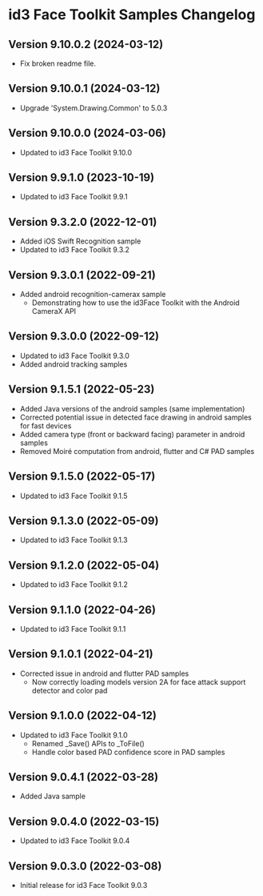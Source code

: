 # id3 Face Toolkit Samples Changelog

## Version 9.10.0.2 (2024-03-12)
- Fix broken readme file.

## Version 9.10.0.1 (2024-03-12)
- Upgrade 'System.Drawing.Common' to 5.0.3

## Version 9.10.0.0 (2024-03-06)
- Updated to id3 Face Toolkit 9.10.0

## Version 9.9.1.0 (2023-10-19)
- Updated to id3 Face Toolkit 9.9.1

## Version 9.3.2.0 (2022-12-01)
- Added iOS Swift Recognition sample
- Updated to id3 Face Toolkit 9.3.2

## Version 9.3.0.1 (2022-09-21)
- Added android recognition-camerax sample
    - Demonstrating how to use the id3Face Toolkit with the Android CameraX API

## Version 9.3.0.0 (2022-09-12)
- Updated to id3 Face Toolkit 9.3.0
- Added android tracking samples

## Version 9.1.5.1 (2022-05-23)
- Added Java versions of the android samples (same implementation)
- Corrected potential issue in detected face drawing in android samples for fast devices
- Added camera type (front or backward facing) parameter in android samples
- Removed Moiré computation from android, flutter and C# PAD samples

## Version 9.1.5.0 (2022-05-17)
- Updated to id3 Face Toolkit 9.1.5

## Version 9.1.3.0 (2022-05-09)
- Updated to id3 Face Toolkit 9.1.3

## Version 9.1.2.0 (2022-05-04)
- Updated to id3 Face Toolkit 9.1.2

## Version 9.1.1.0 (2022-04-26)
- Updated to id3 Face Toolkit 9.1.1

## Version 9.1.0.1 (2022-04-21)
- Corrected issue in android and flutter PAD samples
    - Now correctly loading models version 2A for face attack support detector and color pad

## Version 9.1.0.0 (2022-04-12)
- Updated to id3 Face Toolkit 9.1.0
    - Renamed _Save() APIs to _ToFile()
    - Handle color based PAD confidence score in PAD samples

## Version 9.0.4.1 (2022-03-28)
- Added Java sample

## Version 9.0.4.0 (2022-03-15)
- Updated to id3 Face Toolkit 9.0.4

## Version 9.0.3.0 (2022-03-08)
- Initial release for id3 Face Toolkit 9.0.3
